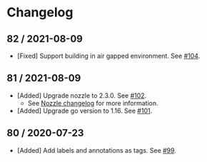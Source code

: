 # Changelog

## 82 / 2021-08-09

* [Fixed] Support building in air gapped environment. See [#104](https://github.com/DataDog/datadog-firehose-nozzle-release/pull/104).

## 81 / 2021-08-09

* [Added] Upgrade nozzle to 2.3.0. See [#102](https://github.com/DataDog/datadog-firehose-nozzle-release/pull/102).
  - See [Nozzle changelog](https://github.com/DataDog/datadog-firehose-nozzle/blob/master/CHANGELOG.md#230--2021-08-05) for more information.
* [Added] Upgrade go version to 1.16. See [#101](https://github.com/DataDog/datadog-firehose-nozzle-release/pull/101).

## 80 / 2020-07-23

* [Added] Add labels and annotations as tags. See [#99](https://github.com/DataDog/datadog-firehose-nozzle-release/pull/99).
